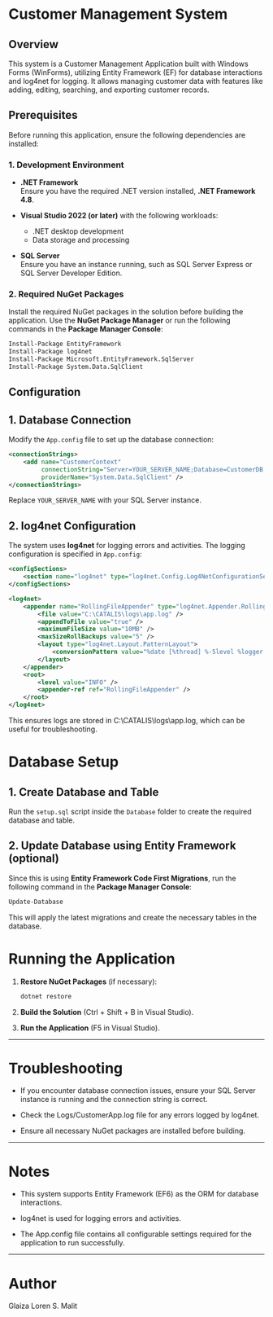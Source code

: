 # Customer Management System

## Overview

This system is a Customer Management Application built with Windows Forms (WinForms), utilizing Entity Framework (EF) for database interactions and log4net for logging. It allows managing customer data with features like adding, editing, searching, and exporting customer records.

## Prerequisites

Before running this application, ensure the following dependencies are installed:

### 1. Development Environment

- **.NET Framework**  
  Ensure you have the required .NET version installed, **.NET Framework 4.8**.

- **Visual Studio 2022 (or later)** with the following workloads:
  - .NET desktop development
  - Data storage and processing

- **SQL Server**  
  Ensure you have an instance running, such as SQL Server Express or SQL Server Developer Edition.

### 2. Required NuGet Packages

Install the required NuGet packages in the solution before building the application. Use the **NuGet Package Manager** or run the following commands in the **Package Manager Console**:

```bash
Install-Package EntityFramework
Install-Package log4net
Install-Package Microsoft.EntityFramework.SqlServer
Install-Package System.Data.SqlClient
```

## Configuration

## 1. Database Connection

Modify the `App.config` file to set up the database connection:

```xml
<connectionStrings>
    <add name="CustomerContext"
         connectionString="Server=YOUR_SERVER_NAME;Database=CustomerDB;Trusted_Connection=True;"
         providerName="System.Data.SqlClient" />
</connectionStrings>
```

Replace `YOUR_SERVER_NAME` with your SQL Server instance.

## 2. log4net Configuration

The system uses **log4net** for logging errors and activities. The logging configuration is specified in `App.config`:

```xml
<configSections>
    <section name="log4net" type="log4net.Config.Log4NetConfigurationSectionHandler, log4net"/>
</configSections>

<log4net>
    <appender name="RollingFileAppender" type="log4net.Appender.RollingFileAppender">
        <file value="C:\CATALIS\logs\app.log" />
        <appendToFile value="true" />
        <maximumFileSize value="10MB" />
        <maxSizeRollBackups value="5" />
        <layout type="log4net.Layout.PatternLayout">
            <conversionPattern value="%date [%thread] %-5level %logger - %message%newline" />
        </layout>
    </appender>
    <root>
        <level value="INFO" />
        <appender-ref ref="RollingFileAppender" />
    </root>
</log4net>
```

This ensures logs are stored in C:\CATALIS\logs\app.log, which can be useful for troubleshooting.

# Database Setup

## 1. Create Database and Table

Run the `setup.sql` script inside the `Database` folder to create the required database and table.

## 2. Update Database using Entity Framework (optional)

Since this is using **Entity Framework Code First Migrations**, run the following command in the **Package Manager Console**:

```bash
Update-Database
```

This will apply the latest migrations and create the necessary tables in the database.

# Running the Application

1. **Restore NuGet Packages** (if necessary):

   ```bash
   dotnet restore
   ```

2. **Build the Solution** (Ctrl + Shift + B in Visual Studio).

3. **Run the Application** (F5 in Visual Studio).

---

# Troubleshooting

- If you encounter database connection issues, ensure your SQL Server instance is running and the connection string is correct.

- Check the Logs/CustomerApp.log file for any errors logged by log4net.

- Ensure all necessary NuGet packages are installed before building.

---

# Notes

- This system supports Entity Framework (EF6) as the ORM for database interactions.

- log4net is used for logging errors and activities.

- The App.config file contains all configurable settings required for the application to run successfully.

---



# Author

Glaiza Loren S. Malit
